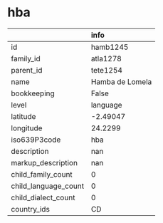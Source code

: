 # hba
|                      | info            |
|:---------------------|:----------------|
| id                   | hamb1245        |
| family_id            | atla1278        |
| parent_id            | tete1254        |
| name                 | Hamba de Lomela |
| bookkeeping          | False           |
| level                | language        |
| latitude             | -2.49047        |
| longitude            | 24.2299         |
| iso639P3code         | hba             |
| description          | nan             |
| markup_description   | nan             |
| child_family_count   | 0               |
| child_language_count | 0               |
| child_dialect_count  | 0               |
| country_ids          | CD              |